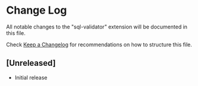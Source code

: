 # Change Log

All notable changes to the "sql-validator" extension will be documented in this file.

Check [Keep a Changelog](http://keepachangelog.com/) for recommendations on how to structure this file.

## [Unreleased]

- Initial release